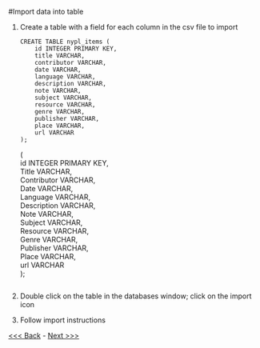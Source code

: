 #Import data into table
1. Create a table with a field for each column in the csv file to import  
	```
	CREATE TABLE nypl_items (
		id INTEGER PRIMARY KEY,
		title VARCHAR,
		contributor VARCHAR,
		date VARCHAR,
		language VARCHAR,
		description VARCHAR,
		note VARCHAR,
		subject VARCHAR,
		resource VARCHAR,
		genre VARCHAR,
		publisher VARCHAR,
		place VARCHAR,
		url VARCHAR
	);
	```
	



	(  
		id INTEGER PRIMARY KEY,  
		Title VARCHAR,  
		Contributor VARCHAR,  
		Date VARCHAR,  
		Language VARCHAR,  
		Description VARCHAR,  
		Note VARCHAR,  
		Subject VARCHAR,  
		Resource VARCHAR,  
		Genre VARCHAR,  
		Publisher VARCHAR,  
		Place VARCHAR,  
		url VARCHAR  
	);
	```  
2. Double click on the table in the databases window; click on the import icon  

3. Follow import instructions  

[<<< Back](https://github.com/GCDigitalFellows/GCDRI_databases/blob/master/sections/7-innerjoin.md) - [Next >>>]()
